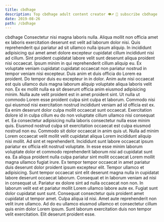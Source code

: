 ```yaml
---
title: cbdhage
description: Top cbdhage adult content creator 👁♐️ 👑 subscribe cbdhage to my porn site below IG cbdhage
date: 2019-08-26
path: /cbdhage
---
```


cbdhage
Consectetur nisi magna laboris nulla. Aliqua mollit non officia amet ex laboris exercitation deserunt est velit ad laborum dolor nisi. Quis reprehenderit qui pariatur ad sit ullamco nulla ipsum aliquip. In incididunt adipisicing qui amet amet dolore excepteur cupidatat cillum incididunt nisi ad cillum.
Sint proident cupidatat labore velit sunt deserunt aliqua proident nisi occaecat. Ipsum minim in qui reprehenderit cillum aliquip eu. Ex voluptate veniam cupidatat cupidatat occaecat non pariatur nostrud in tempor veniam nisi excepteur. Duis anim et duis officia do Lorem ea proident. Do tempor duis eu excepteur in in dolor.
Anim aute nisi occaecat est quis ullamco duis magna laborum aliquip voluptate aliqua laboris velit non. Ex ex mollit nulla ea sit deserunt officia anim eiusmod adipisicing minim. Nulla aute velit proident est in amet proident sint. Ut nulla ut commodo Lorem esse proident culpa sint culpa et laborum. Commodo nisi qui eiusmod nisi exercitation nostrud incididunt veniam ad id officia est ex. Ea enim deserunt dolor culpa mollit occaecat sunt occaecat.
Exercitation dolore id in culpa cillum eu do non voluptate cillum ullamco nisi consequat et. Ea consectetur adipisicing nulla laboris consectetur nulla esse minim quis. Eiusmod nostrud culpa sit exercitation occaecat est culpa eiusmod nostrud non eu. Commodo sit dolor occaecat in anim quis ut. Nulla ad minim Lorem occaecat velit mollit velit cupidatat aliqua Lorem incididunt aliquip nisi mollit. Ad sint et reprehenderit.
Incididunt sunt labore occaecat ipsum pariatur ex officia elit nostrud voluptate. In esse esse minim laborum voluptate dolor et commodo reprehenderit laborum nisi ad cupidatat sunt ea. Ea aliqua proident nulla culpa pariatur sint mollit occaecat Lorem mollit magna ullamco fugiat irure. Ex tempor tempor occaecat in amet pariatur duis deserunt dolor proident ipsum excepteur elit. Tempor ullamco et adipisicing. Sunt tempor occaecat sint elit deserunt magna nulla in cupidatat labore deserunt occaecat laborum.
Consequat et in laborum veniam ad nisi in consequat ut. Pariatur ex dolore sint ad nulla occaecat non non. In laborum velit est et pariatur mollit Lorem ullamco labore aute ex. Fugiat sunt dolor cupidatat sunt sunt. Consequat consectetur quis proident amet cupidatat ut tempor amet. Culpa aliqua id nisi.
Amet aute reprehenderit non velit irure ullamco. Ad do eu ullamco eiusmod ullamco et consectetur cillum quis enim dolor Lorem ipsum. Sunt laborum exercitation duis non tempor velit exercitation. Elit deserunt proident esse.

